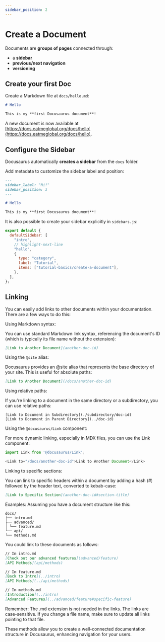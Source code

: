 ```yaml
---
sidebar_position: 2
---
```


# Create a Document

Documents are **groups of pages** connected through:

- a **sidebar**
- **previous/next navigation**
- **versioning**

## Create your first Doc

Create a Markdown file at `docs/hello.md`:

```md title="docs/hello.md"
# Hello

This is my **first Docusaurus document**!
```

A new document is now available at [https://docs.eatmeglobal.org/docs/hello](https://docs.eatmeglobal.org/docs/hello).

## Configure the Sidebar

Docusaurus automatically **creates a sidebar** from the `docs` folder.

Add metadata to customize the sidebar label and position:

```md title="docs/hello.md" {1-4}
---
sidebar_label: "Hi!"
sidebar_position: 3
---

# Hello

This is my **first Docusaurus document**!
```

It is also possible to create your sidebar explicitly in `sidebars.js`:

```js title="sidebars.js"
export default {
  defaultSidebar: [
    "intro",
    // highlight-next-line
    "hello",
    {
      type: "category",
      label: "Tutorial",
      items: ["tutorial-basics/create-a-document"],
    },
  ],
};
```

## Linking

You can easily add links to other documents within your documentation. There are a few ways to do this:

Using Markdown syntax:

You can use standard Markdown link syntax, referencing the document's ID (which is typically its file name without the extension):

```md
[Link to Another Document](another-doc-id)
```

Using the `@site` alias:

Docusaurus provides an @site alias that represents the base directory of your site. This is useful for absolute paths:

```md
[Link to Another Document](/docs/another-doc-id)
```

Using relative paths:

If you're linking to a document in the same directory or a subdirectory, you can use relative paths:

```[Link to Document in Same Directory](./another-doc-id)
[Link to Document in Subdirectory](./subdirectory/doc-id)
[Link to Document in Parent Directory](../doc-id)
```

Using the `@docusaurus/Link` component:

For more dynamic linking, especially in MDX files, you can use the Link component:

```js
import Link from '@docusaurus/Link';

<Link to="/docs/another-doc-id">Link to Another Document</Link>

```

Linking to specific sections:

You can link to specific headers within a document by adding a hash (#) followed by the header text, converted to kebab-case:

```md
[Link to Specific Section](another-doc-id#section-title)
```

Examples:
Assuming you have a document structure like this:
```
docs/
├── intro.md
├── advanced/
│ └── feature.md
└── api/
└── methods.md
```

You could link to these documents as follows:

```md
// In intro.md
[Check out our advanced features](advanced/feature)
[API Methods](api/methods)

// In feature.md
[Back to Intro](../intro)
[API Methods](../api/methods)

// In methods.md
[Introduction](../intro)
[Advanced Features](../advanced/feature#specific-feature)
```

Remember:
The .md extension is not needed in the links.
The links are case-sensitive.
If you change a file name, make sure to update all links pointing to that file.

These methods allow you to create a well-connected documentation structure in Docusaurus, enhancing navigation for your users.
